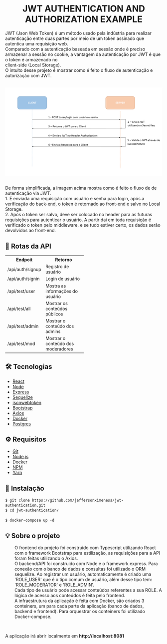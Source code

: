 # <div align="center">JWT AUTHENTICATION AND AUTHORIZATION EXAMPLE</div>

<div>
    <p>
        JWT (Json Web Token) é um método usado pela indústria para realizar autenticação entre duas partes por meio de um token assinado 
        que autentica uma requisição web. <br>
        Comparado com a autenticação baseada em sessão onde é preciso armazenar a sessão no cookie, a vantagem da autenticação por JWT é que o token é armazenado no<br>
        client-side (Local Storage). <br>
        O intuito desse projeto é mostrar como é feito o fluxo de autenticação e autorização com JWT.   
    </p>
</div>

<div style="display: flex; justify-content: center; margin-top: 30px">
    <img src="jwt-flow.png" style="width: 1000px" />
</div>

<div style="margin-top: 30px; margin-bottom: 20px">
    <p>
        De forma simplificada, a imagem acima mostra como é feito o fluxo de de autenticação via JWT.<br>
        1. É enviada uma requisição com usuário e senha para login, após a verificação do back-end, o token é retornado ao front-end e salvo no Local Storage.<br>
        2. Após o token ser salvo, deve ser colocado no header para as futuras requisições para autenticar o usuário. A partir dai em toda requisição
            é verificado o token pelo middleware, e se tudo estiver certo, os dados serão devolvidos ao front-end.
    </p>
</div>

## 📍 Rotas da API
<table style="width: 50%">
    <tr>
        <th>Endpoit</th>
        <th>Retorno</th>
    </tr>
    <tr>
        <td>/api/auth/signup</td>
        <td>Registro de usuário</td>
    </tr>
    <tr>
        <td>/api/auth/signin</td>
        <td>Login de usuário</td>
    </tr>
    <tr>
        <td>/api/test/user</td>
        <td>Mostra as informações do usuário</td>
    </tr>
    <tr>
        <td>/api/test/all</td>
        <td>Mostrar os conteúdos públicos</td>
    </tr>
    <tr>
        <td>/api/test/admin</td>
        <td>Mostrar o conteúdo dos admins</td>
    </tr>
    <tr>
        <td>/api/test/mod</td>
        <td>Mostrar o conteúdo dos moderadores</td>
    </tr>
</table>

## 🛠️ Tecnologias

<ul>
  <li><a href="https://reactjs.org/">React</a></li>
  <li><a href="https://nodejs.org/en/">Node</a></li>
  <li><a href="https://expressjs.com/pt-br/">Express</a></li>
  <li><a href="https://sequelize.org/">Sequelize</a></li>
  <li><a href="https://www.npmjs.com/package/jsonwebtoken">jsonwebtoken</a></li>
  <li><a href="https://getbootstrap.com/docs/4.6/getting-started/introduction/"/>Bootstrap</li>
  <li><a href="https://axios-http.com/ptbr/docs/intro" />Axios</li>
  <li><a href="https://www.docker.com/">Docker</a></li>
  <li><a href="https://www.postgresql.org/">Postgres</a></li>
</ul>

## ⚙️ Requisitos

<ul>
  <li><a href="https://git-scm.com/">Git</a></li>
  <li><a href="https://nodejs.org/en/">Node.js</a></li>
  <li><a href="https://www.docker.com/">Docker</a></li>
  <li><a href="https://www.npmjs.com/">NPM</a></li>
  <li><a href="https://yarnpkg.com/">Yarn</a></li>
</ul>

## 🚀 Instalação

```
$ git clone https://github.com/jeffersonximeness/jwt-authentication.git
$ cd jwt-authentication/

$ docker-compose up -d
```

## 💡 Sobre o projeto
<div style="margin-left: 30px">
    <p>
        O frontend do projeto foi construido com Typescript utilizando React com o framework Bootstrap para estilização, as requisições para a API foram feitas utilizando o Axios.<br>
        O backend/API foi construido com Node e o framework express. Para conexão com o banco de dados e consultas foi utilizado o ORM sequelize.
        Ao registrar um usuário, automaticamente é criado uma 'ROLE_USER' que é o tipo comum de usuário, além desse tipo tem: 'ROLE_MODERATOR' e 'ROLE_ADMIN'.<br>
        Cada tipo de usuário pode acessar conteúdos referentes a sua ROLE. A lógica de acesso aos conteúdos é feita pelo frontend.<br>
        A infraestrutura da aplicação é feita com Docker, são criados 3 conteiners, um para cada parte da aplicação (banco de dados, backend e frontend).
        Para orquestrar os conteiners foi utilizado Docker-compose.
    </p>
</div>
<br>
<p>A aplicação irá abrir localmente em <strong>http://localhost:8081</strong></p>